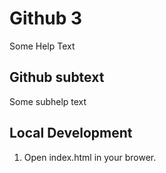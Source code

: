 # Github 3

Some Help Text

## Github subtext

Some subhelp text

## Local Development

1. Open index.html in your brower.
